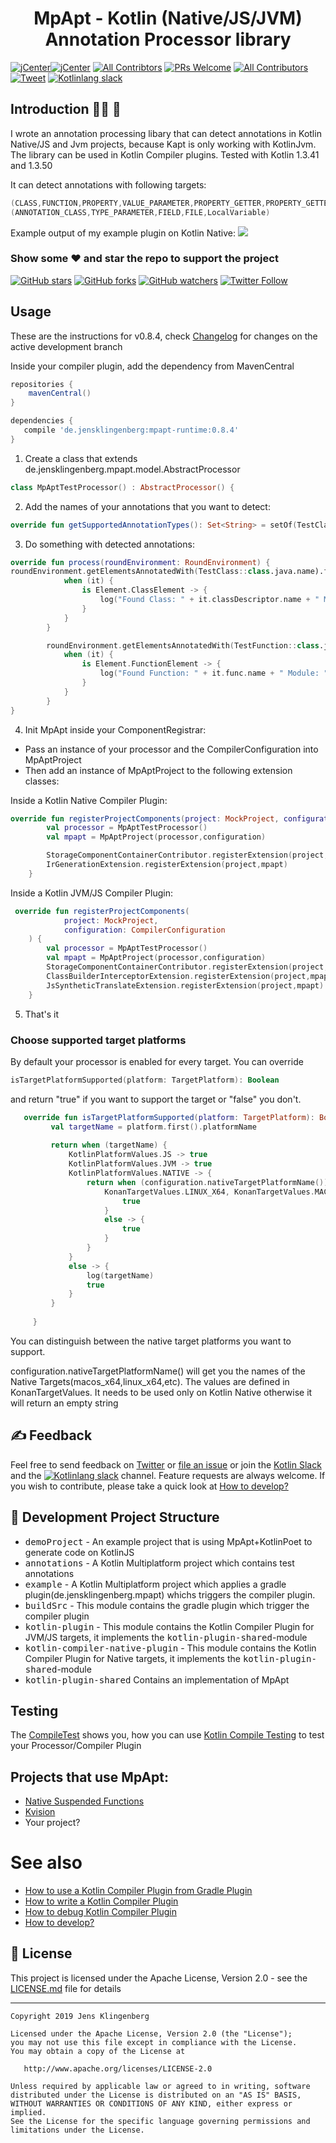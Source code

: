 <h1 align="center">MpApt - Kotlin (Native/JS/JVM) Annotation Processor library</h1>

[![jCenter](https://img.shields.io/badge/Kotlin-1.3.50-green.svg
)](https://github.com/Foso/MpApt/blob/master/LICENSE)[![jCenter](https://img.shields.io/badge/Apache-2.0-green.svg)](https://github.com/Foso/MpApt/blob/master/LICENSE)
[![All Contribtors](https://img.shields.io/badge/Maven-Central-download.svg?style=flat-square)](https://mvnrepository.com/artifact/de.jensklingenberg/mpapt-runtime)
[![PRs Welcome](https://img.shields.io/badge/PRs-welcome-brightgreen.svg?style=flat-square)](http://makeapullrequest.com)
[![All Contributors](https://img.shields.io/badge/all_contributors-2-range.svg?style=flat-square)](#contributors)
  <a href="https://twitter.com/intent/tweet?text=Hey, check out MpApt https://github.com/Foso/MpApt via @jklingenberg_ #Kotlin 
"><img src="https://img.shields.io/twitter/url/https/github.com/angular-medellin/meetup.svg?style=social" alt="Tweet"></a>
[![Kotlinlang slack](https://img.shields.io/static/v1?label=kotlinlang&message=MpApt&color=brightgreen&logo=slack&style=flat-square)](https://app.slack.com/client/T09229ZC6/CNDF01UPR)


## Introduction 🙋‍♂️ 🙋‍
I wrote an annotation processing libary that can detect annotations in Kotlin Native/JS and Jvm projects, because Kapt is only working with KotlinJvm. The library can be used in Kotlin Compiler plugins. Tested with Kotlin 1.3.41 and 1.3.50

It can detect annotations with following targets: 
```groovy
(CLASS,FUNCTION,PROPERTY,VALUE_PARAMETER,PROPERTY_GETTER,PROPERTY_GETTER,CONSTRUCTOR)
(ANNOTATION_CLASS,TYPE_PARAMETER,FIELD,FILE,LocalVariable)
```

<p align="left">
  Example output of my example plugin on Kotlin Native:
  <img src ="https://raw.githubusercontent.com/Foso/MpApt/master/docs/images/logNative.png"  />
</p>


### Show some :heart: and star the repo to support the project

[![GitHub stars](https://img.shields.io/github/stars/Foso/MpApt.svg?style=social&label=Star)](https://github.com/Foso/MpApt) [![GitHub forks](https://img.shields.io/github/forks/Foso/MpApt.svg?style=social&label=Fork)](https://github.com/Foso/MpApt/fork) [![GitHub watchers](https://img.shields.io/github/watchers/Foso/MpApt.svg?style=social&label=Watch)](https://github.com/Foso/MpApt) [![Twitter Follow](https://img.shields.io/twitter/follow/jklingenberg_.svg?style=social)](https://twitter.com/jklingenberg_)


## Usage
These are the instructions for v0.8.4, check [Changelog](https://github.com/Foso/MpApt/blob/master/docs/CHANGELOG.md) for changes on the active development branch

Inside your compiler plugin, add the dependency from MavenCentral 

```groovy
repositories {
    mavenCentral()
}

dependencies {
   compile 'de.jensklingenberg:mpapt-runtime:0.8.4'
}
```
1) Create a class that extends de.jensklingenberg.mpapt.model.AbstractProcessor

```kotlin
class MpAptTestProcessor() : AbstractProcessor() {

```
2) Add the names of your annotations that you want to detect:
```kotlin
override fun getSupportedAnnotationTypes(): Set<String> = setOf(TestClass::class.java.name, TestFunction::class.java.name)
```
3) Do something with detected annotations:
```kotlin
override fun process(roundEnvironment: RoundEnvironment) {
roundEnvironment.getElementsAnnotatedWith(TestClass::class.java.name).forEach {
            when (it) {
                is Element.ClassElement -> {
                    log("Found Class: " + it.classDescriptor.name + " Module: " + it.classDescriptor.module.simpleName() + " platform   " + activeTargetPlatform.first().platformName)
                }
            }
        }

        roundEnvironment.getElementsAnnotatedWith(TestFunction::class.java.name).forEach {
            when (it) {
                is Element.FunctionElement -> {
                    log("Found Function: " + it.func.name + " Module: " + it.func.module.simpleName() + " platform   " + activeTargetPlatform.first().platformName)
                }
            }
        }
}
```
4)  Init MpApt inside your ComponentRegistrar:
* Pass an instance of your processor and the CompilerConfiguration into MpAptProject
* Then add an instance of MpAptProject to the following extension classes:

Inside a Kotlin Native Compiler Plugin:
```kotlin
override fun registerProjectComponents(project: MockProject, configuration: CompilerConfiguration) {
        val processor = MpAptTestProcessor()
        val mpapt = MpAptProject(processor,configuration)

        StorageComponentContainerContributor.registerExtension(project,mpapt)
        IrGenerationExtension.registerExtension(project,mpapt)
    }
```

Inside a Kotlin JVM/JS Compiler Plugin:
```kotlin
 override fun registerProjectComponents(
            project: MockProject,
            configuration: CompilerConfiguration
    ) {
        val processor = MpAptTestProcessor()
        val mpapt = MpAptProject(processor,configuration)
        StorageComponentContainerContributor.registerExtension(project,mpapt)
        ClassBuilderInterceptorExtension.registerExtension(project,mpapt)
        JsSyntheticTranslateExtension.registerExtension(project,mpapt)
    }
```
5) That's it

### Choose supported target platforms 
By default your processor is enabled for every target. 
You can override 

```kotlin
isTargetPlatformSupported(platform: TargetPlatform): Boolean
```
and return "true" if you want to support the target or "false" you don't.

```kotlin
   override fun isTargetPlatformSupported(platform: TargetPlatform): Boolean {
         val targetName = platform.first().platformName
 
         return when (targetName) {
             KotlinPlatformValues.JS -> true
             KotlinPlatformValues.JVM -> true
             KotlinPlatformValues.NATIVE -> {
                 return when (configuration.nativeTargetPlatformName()) {
                     KonanTargetValues.LINUX_X64, KonanTargetValues.MACOS_X64 -> {
                         true
                     }
                     else -> {
                         true
                     }
                 }
             }
             else -> {
                 log(targetName)
                 true
             }
         }
 
     }
```
You can distinguish between the native target platforms you want to support.

configuration.nativeTargetPlatformName() will get you the names of the Native Targets(macos_x64,linux_x64,etc). The values are defined in KonanTargetValues.
It needs to be used only on Kotlin Native otherwise it will return an empty string


## ✍️ Feedback

Feel free to send feedback on [Twitter](https://twitter.com/jklingenberg_) or [file an issue](https://github.com/foso/MpApt/issues/new) or join the [Kotlin Slack](https://slack.kotlinlang.org) and the [![Kotlinlang slack](https://img.shields.io/static/v1?label=kotlinlang&message=MpApt&color=brightgreen&logo=slack&style=flat-square)](https://app.slack.com/client/T09229ZC6/CNDF01UPR) channel. Feature requests are always welcome. If you wish to contribute, please take a quick look at [How to develop?](https://github.com/Foso/MpApt/wiki/How-to-develop%3F)

## 👷 Development Project Structure
 	
* <kbd>demoProject</kbd> - An example project that is using MpApt+KotlinPoet to generate code on KotlinJS
* <kbd>annotations</kbd> - A Kotlin Multiplatform project which contains test annotations 
* <kbd>example</kbd> - A Kotlin Multiplatform project which applies a gradle plugin(de.jensklingenberg.mpapt) whichs triggers the compiler plugin.
* <kbd>buildSrc</kbd> - This module contains the gradle plugin which trigger the compiler plugin
* <kbd>kotlin-plugin</kbd> - This module contains the Kotlin Compiler Plugin for JVM/JS targets, it implements the <kbd>kotlin-plugin-shared</kbd>-module
* <kbd>kotlin-compiler-native-plugin</kbd> - This module contains the Kotlin Compiler Plugin for Native targets, it implements the <kbd>kotlin-plugin-shared</kbd>-module
* <kbd>kotlin-plugin-shared</kbd> Contains an implementation of MpApt

## Testing 
The [CompileTest](https://github.com/Foso/MpApt/blob/master/kotlin-plugin-shared/src/test/kotlin/de/jensklingenberg/CompileTest.kt) shows you, how you can use [Kotlin Compile Testing](https://github.com/tschuchortdev/kotlin-compile-testing) to test your Processor/Compiler Plugin

## Projects that use MpApt:
* [Native Suspended Functions](https://github.com/feilfeilundfeil/kotlin-native-suspend-function-callback)
* [Kvision](https://github.com/rjaros/kvision)
* Your project?

# See also
* [How to use a Kotlin Compiler Plugin from Gradle Plugin](https://github.com/Foso/MpApt/wiki/How-to-use-a-Kotlin-Compiler-Plugin-from-Gradle-Plugin)
* [How to write a Kotlin Compiler Plugin](https://github.com/Foso/MpApt/wiki/How-to-write-a-Kotlin-Compiler-Plugin)
* [How to debug Kotlin Compiler Plugin](https://github.com/Foso/MpApt/wiki/How-to-debug-Kotlin-Compiler-Plugin)
* [How to develop?](https://github.com/Foso/MpApt/wiki/How-to-develop%3F)

## 📜 License

This project is licensed under the Apache License, Version 2.0 - see the [LICENSE.md](https://github.com/Foso/MpApt/blob/master/LICENSE) file for details

-------

    Copyright 2019 Jens Klingenberg

    Licensed under the Apache License, Version 2.0 (the "License");
    you may not use this file except in compliance with the License.
    You may obtain a copy of the License at

       http://www.apache.org/licenses/LICENSE-2.0

    Unless required by applicable law or agreed to in writing, software
    distributed under the License is distributed on an "AS IS" BASIS,
    WITHOUT WARRANTIES OR CONDITIONS OF ANY KIND, either express or implied.
    See the License for the specific language governing permissions and
    limitations under the License.


